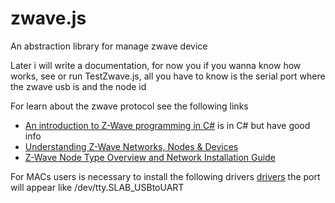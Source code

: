 zwave.js
========

An abstraction library for manage zwave device

Later i will write a documentation, for now you if you wanna know how works, see or run TestZwave.js, all you have to know is the serial port where the zwave usb is and the node id

For learn about the zwave protocol see the following links

- [An introduction to Z-Wave programming in C#](http://www.digiwave.dk/en/programming/an-introduction-to-z-wave-programming-in-c) is in C# but have good info
- [Understanding Z-Wave Networks, Nodes & Devices](http://www.vesternet.com/resources/technology-indepth/understanding-z-wave-networks)
- [Z-Wave Node Type Overview and Network Installation Guide](http://zwave-products.co.uk/online/templatemedia/all_lang/resources/Z-Wave+Node+Type+Overview+and+Network+Installation+Guide.pdf)

For MACs users is necessary to install the following drivers [drivers](http://www.silabs.com/products/mcu/Pages/USBtoUARTBridgeVCPDrivers.aspx) the port will appear like /dev/tty.SLAB_USBtoUART

